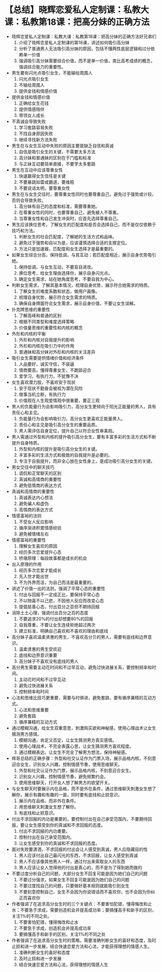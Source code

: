 # 【总结】晓辉恋爱私人定制课：私教大课：私教第18课：把高分妹的正确方法

-   晓辉恋爱私人定制课：私教大课：私教第18课：把高分妹的正确方法好兄弟们
    1.  介绍了晓辉恋爱私人定制课的第18课，讲述如何吸引高分妹
    2.  分析了普通男人无法吸引高分妹的原因，包括不懂两性底层逻辑和过分依赖单一价值
    3.  强调吸引高分妹需要综合价值，而不是单一价值，类比高考成绩的概念，强调综合能力的重要性。
-   男生要有闪光点吸引女生，不能输给周围人
    1.  闪光点吸引女生
    2.  不输给周围人
    3.  提供金钱和情感价值
-   提供金钱和情感价值
    1.  正确给女生花钱
    2.  提供情感陪伴
    3.  带领女人成长
-   不真诚会导致失败
    1.  学习套路容易失败
    2.  不找自身原因失败
    3.  继续寻找新方法失败
-   男生在与女生互动中失败的原因主要是缺乏自信和真诚
    1.  自信是吸引女生的关键，不需要太多方法
    2.  高分妹和普通妹的区别在于门槛和标准
    3.  与正妹互动要简单直接，不要学太多套路
-   男生在互动中应该尊重女性
    1.  快速赢得女生信任是关键
    2.  不要暴跳如雷或霸道，要维稳
    3.  不要说话太明，要尊重女性
-   男生在与女生交往时，要尊重女性同时也要尊重自己，避免过于强势或计较，否则会导致失败。
    1.  高分妹有自己的态度和标准，需要尊重她。
    2.  在尊重女性的同时，也要尊重自己，避免被人不尊重。
    3.  当尊重女性和自己发生冲突时，应首先选择尊重自己。
-   男生应该换位思考，了解女生的匹配度和是否会选择自己，而不是仅仅依赖于技巧和方法。
    1.  判断女生的社会匹配度，了解她的生活方式和品味。
    2.  避免过于强势和自以为是，应该谨慎选择合适的支撑定位。
    3.  方法只是加速器，匹配度和女生选择才是最重要的。
-   如果女生综合分高，保持低调，与其互动；若匹配度相近，展示自身优势吸引她。
    1.  保持低调，与女生互动，不要盲目进攻。
    2.  换位思考，给女生理由选择你，展示自身闪光点。
    3.  确定女生需求，站在她角度思考，不要自我为中心。
-   判断女生需求，了解其基本情况，梳理自身优势，展示符合她需求的特质。
    1.  了解女生的难度系数和状态，做用户画像。
    2.  梳理自身优势，展示符合女生需求的特质。
    3.  确保自身牌面符合女生需求，展示自身价值，不要让女生误解。
-   扑克牌思维的重要性
    1.  了解高峰和普通的区别
    2.  根据不同类型和难度选择策略
    3.  价值量思维的重要性和内核的概念
-   外形和内核的平衡
    1.  外形和内核对自我提升的影响
    2.  外形和内核在吸引力中的作用
    3.  普通妹和高分妹对外形和内核的关注差异
-   吸引女生需要提供情绪价值和经济条件
    1.  人品要好，诚实守信，不装逼
    2.  情商要高，懂得尊重女生，不跪舔迎合
    3.  爱学习，有执行力，不犹豫不决
-   女生喜欢潜力股，不喜欢安于现状
    1.  安于现状不勤奋会被视为潜在风险
    2.  做事当机立断，有执行力
    3.  价值观在人生观爱情观中很重要，要正三观
-   男人的负能量行为会影响吸引力，高分女生更倾向于阳光正能量的男人，具有责任心和主见。
    1.  负能量行为会影响吸引力，高分女生更喜欢正能量男人。
    2.  责任心和主见是吸引高分女生的重要品质。
    3.  男人需评估自身定位，提升自己以符合女性审美观。
-   男人需通过外型和内核的提升吸引高分女生，要有丰富多彩的生活方式和不断提升自身特质。
    1.  外型和内核的提升是吸引高分女生的关键。
    2.  丰富多彩的生活方式和极致的自我提升是必要的。
    3.  专注于自我提升，而非全心放在女性身上，是成功吸引高分女生的关键。
-   男女交往中的聊天技巧
    1.  调侃和正常聊天的区别
    2.  真诚和高情商的重要性
    3.  避免低情商的表达方式
-   真诚和高情商的重要性
    1.  真诚表达内心想法
    2.  避免骗人和虚伪
    3.  高情商的表达方式
-   情感富裕的法则
    1.  不受女人反应影响
    2.  循序渐进积累情感经验
    3.  避免被情绪左右
-   情感富裕的重要性
    1.  理解女生喜欢的原因
    2.  经历多次恋爱提升心态
    3.  桥墩原理：每段故事都是成长的机会
-   出入原理的作用
    1.  经历多次恋爱才能成长
    2.  先入世才能出世
    3.  不为外界而活，为自己而活是最重要的。
-   讲述了价值一出的法则，强调了平常心态的重要性
    1.  付出与回报不一定成正比，要保持平常心态
    2.  不以物喜不以己悲，不因他人反应而改变心态
    3.  提倡慈善心态，付出百分之百但不期待回报
-   消除土土心理，强调付出百分之百的态度
    1.  不要追求20%的付出却想要80%的回报
    2.  自我尊重，不要让女生连续拒绝超过两次
    3.  建立标准，明确自己喜欢和不喜欢的理由和底线
-   高分妹子喜欢温柔贤惠的男生，不喜欢高分贝的男人，需要有底线和边界意识。
    1.  温柔贤惠的男生受欢迎
    2.  底线和边界意识重要
    3.  高分妹子不喜欢没有底线的男人
-   高分男生需要主动花时间和不过早互动，避免过快进展关系，要控制频率和时间。
    1.  主动花时间和不过早互动
    2.  避免过快进展关系
    3.  控制频率和时间
-   心法和思维比技巧更重要，需要与时俱进，避免套路，要有循序兼精的互动方式。
    1.  心法和思维重要
    2.  避免套路
    3.  循序兼精的互动方式
-   通过模糊沟通，给女生双重意思，刺激购买欲和神秘感，使用心理战术让女生猜测男方感情。
    1.  模糊沟通，肯定又否定，让女生猜测男方真实感情。
    2.  使用心理战术，不完全表露心思，让女生猜测男方喜欢程度。
    3.  通过模糊表达，让女生不完全了解男方想法，保持神秘感。
-   辉哥总结的正确步骤：外型和社交认证作为门票入场，展示品格内核，不刻意迎合女生，识别女人兴趣，控制情感节奏，使用思维聊天。
    1.  外型和社交认证作为门票，展示品格内核，不刻意迎合女生。
    2.  识别女人兴趣，控制情感节奏，避免频繁约会。
    3.  使用思维聊天，打开女人想了解男方的欲望开关。
-   与女生聊天时要展示内在品格，而不是外在条件，通过思维聊天刺激女生想了解你，展示有趣和有趣的一面，同时要有底线和止损意识。
    1.  展示内在品格，而非外在条件。
    2.  用思维聊天刺激女生想了解你。
    3.  有底线和止损意识。
-   付出不求回报的内功是重要的，要控制付出在自己承受范围内，不要期待回报，要让女生感受到你的真诚和不求回报的态度。
    1.  付出不求回报的内功重要。
    2.  控制付出在自己承受范围内。
    3.  让女生感受到你的真诚和不求回报的态度。
-   面对失败要潇洒，不求回报的付出会让人感受到真诚，男人应隐藏目的性
    1.  男人应该付出自己最闪光的东西，不求回报，让女人感受到真诚
    2.  男人不应该像其他男人一样，通过付出来索取女人的东西
    3.  男人应该让女人觉得他的付出是真心的，而不是为了得到她而做的
-   不要过度分析自己的问题，大部分女生不回复可能是因为她们自己的问题
    1.  不要过分强求，如果女生不回复可能是因为她们自己的问题
    2.  不要过度找自己的问题，只要做好基本规则就能吸引到女生
    3.  不要刻意控制自己，女生不会因为你说错话而不喜欢你，也不会因为你纠正而喜欢你
-   作者强调了在追求高分女生时的三个关键点：不要害怕犯错，懂得悔改和止水；不要急于求成，需要创造机会并提高成功率；要搞懂高手和新手的区别，关注1%的不同之处。
    1.  不要害怕犯错，懂得悔改和止水
    2.  不要急于求成，创造机会并提高成功率
    3.  要搞懂高手和新手的区别，关注1%的不同之处
-   作者强调了在追求高分女生时的策略，需要准确判断女生的喜好和态度，及时止损和进一步发展，结合快速恋爱方法和心法，才能获得理想的情感人生。
    1.  准确判断女生的喜好和态度
    2.  及时止损和进一步发展
    3.  结合快速恋爱方法和心法，获得理想的情感人生